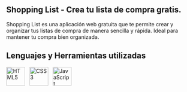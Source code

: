 ## Shopping List - Crea tu lista de compra gratis.
Shopping List es una aplicación web gratuita que te permite crear y organizar tus listas de compra de manera sencilla y rápida. Ideal para mantener tu compra bien organizada.

## Lenguajes y Herramientas utilizadas
<div>
	<img height="50" src="https://github.com/user-attachments/assets/9ab942a7-b68c-4fa3-8da1-afa6d5253907" alt="HTML5" title="HTML5" />&nbsp;&nbsp;
	<img height="50" src="https://github.com/user-attachments/assets/c6fc25be-2b49-4aef-bf48-129c395dfa52" alt="CSS3" title="CSS3" />&nbsp;&nbsp;
	<img height="50" src="https://github.com/user-attachments/assets/3ff1b63c-e73a-4d58-8607-d3316e489ce4" alt="JavaScript" title="JavaScript" />&nbsp;&nbsp;
</div>
